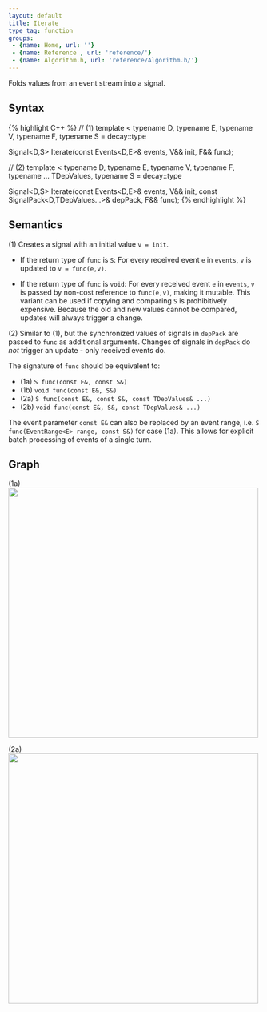 ```yaml
---
layout: default
title: Iterate
type_tag: function
groups: 
 - {name: Home, url: ''}
 - {name: Reference , url: 'reference/'}
 - {name: Algorithm.h, url: 'reference/Algorithm.h/'}
---
```


Folds values from an event stream into a signal.

## Syntax
{% highlight C++ %}
// (1)
template
<
    typename D,
    typename E,
    typename V,
    typename F,
    typename S = decay<V>::type
>
Signal<D,S> Iterate(const Events<D,E>& events, V&& init, F&& func); 

// (2)
template
<
    typename D,
    typename E,
    typename V,
    typename F,
    typename ... TDepValues,
    typename S = decay<V>::type
>
Signal<D,S> Iterate(const Events<D,E>& events, V&& init,
                    const SignalPack<D,TDepValues...>& depPack, F&& func); 
{% endhighlight %}

## Semantics
(1) Creates a signal with an initial value `v = init`.

- If the return type of `func` is `S`: For every received event `e` in `events`, `v` is updated to `v = func(e,v)`.

- If the return type of `func` is `void`: For every received event `e` in `events`, `v` is passed by non-cost reference to `func(e,v)`, making it mutable.
  This variant can be used if copying and comparing `S` is prohibitively expensive.
  Because the old and new values cannot be compared, updates will always trigger a change.

(2) Similar to (1), but the synchronized values of signals in `depPack` are passed to `func` as additional arguments. Changes of signals in `depPack` do _not_ trigger an update - only received events do.

The signature of `func` should be equivalent to:

* (1a) `S func(const E&, const S&)`
* (1b) `void func(const E&, S&)`
* (2a) `S func(const E&, const S&, const TDepValues& ...)`
* (2b) `void func(const E&, S&, const TDepValues& ...)`

The event parameter `const E&` can also be replaced by an event range, i.e. `S func(EventRange<E> range, const S&)` for case (1a).
This allows for explicit batch processing of events of a single turn.

## Graph
(1a) <br/>
<img src="{{ site.baseurl }}/media/flow_iterate.png" width="500px" />

(2a) <br/>
<img src="{{ site.baseurl }}/media/flow_iterate2.png" width="500px" />
